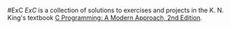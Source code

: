 #ExC
*ExC* is a collection of solutions to exercises and projects in the K. N. King's textbook [C Programming: A Modern Approach, 2nd Edition](http://knking.com/books/c2/index.html).

